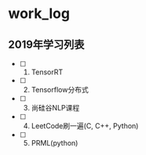 # work_log
## 2019年学习列表
- [ ] 1. TensorRT
- [ ] 2. Tensorflow分布式
- [ ] 3. 尚硅谷NLP课程
- [ ] 4. LeetCode刷一遍(C, C++, Python)
- [ ] 5. PRML(python)
